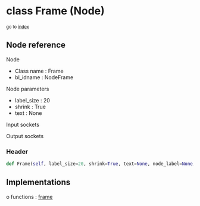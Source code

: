 # class Frame (Node)

<sub>go to [index](/docs/index.md)</sub>

## Node reference

Node
 - Class name : Frame
 - bl_idname : NodeFrame

Node parameters
 - label_size : 20
 - shrink : True
 - text : None

Input sockets

Output sockets

### Header

``` python
def Frame(self, label_size=20, shrink=True, text=None, node_label=None, node_color=None):
```

## Implementations

o functions : [frame](/docs/Shader_classes/GLOBAL.md#frame)

